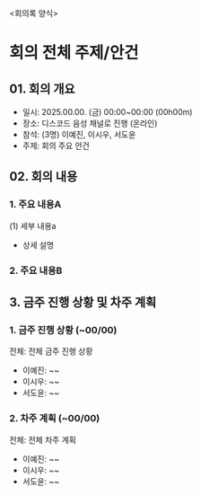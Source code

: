 <회의록 양식>

# 회의 전체 주제/안건
## 01. 회의 개요
- 일시: 2025.00.00. (금) 00:00~00:00 (00h00m)
- 장소: 디스코드 음성 채널로 진행 (온라인)
- 참석: (3명) 이예진, 이시우, 서도윤
- 주제: 회의 주요 안건

## 02. 회의 내용
### 1. 주요 내용A
(1) 세부 내용a   
- 상세 설명

### 2. 주요 내용B

## 3. 금주 진행 상황 및 차주 계획
### 1. 금주 진행 상황 (~00/00)
전체: 전체 금주 진행 상황
- 이예진: ~~
- 이시우: ~~
- 서도윤: ~~

### 2. 차주 계획 (~00/00)
전체: 전체 차주 계획
- 이예진: ~~
- 이시우: ~~
- 서도윤: ~~
